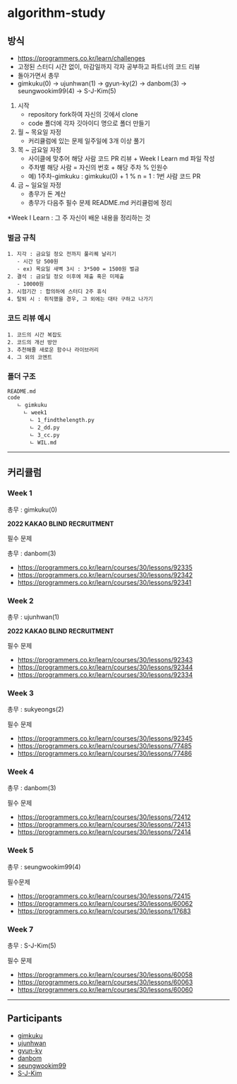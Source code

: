 # algorithm-study

## 방식

- https://programmers.co.kr/learn/challenges
- 고정된 스터디 시간 없이, 마감일까지 각자 공부하고 파트너의 코드 리뷰
- 돌아가면서 총무
- gimkuku(0) -> ujunhwan(1) -> gyun-ky(2) -> danbom(3) -> seungwookim99(4) -> S-J-Kim(5)


1. 시작
   - repository fork하여 자신의 깃에서 clone
   - code 폴더에 각자 깃아이디 명으로 폴더 만들기
2. 월 ~ 목요일 자정
   - 커리큘럼에 있는 문제 일주일에 3개 이상 풀기
3. 목 ~ 금요일 자정
   - 사이클에 맞추어 해당 사람 코드 PR 리뷰 + Week I Learn md 파일 작성
   - 주차별 해당 사람 = 자신의 번호 + 해당 주차 % 인원수
   - 예) 1주차-gimkuku : gimkuku(0) + 1 % n = 1 : 1번 사람 코드 PR
4. 금 ~ 일요일 자정
   - 총무가 돈 계산
   - 총무가 다음주 필수 문제 README.md 커리큘럼에 정리


\*Week I Learn : 그 주 자신이 배운 내용을 정리하는 것

### 벌금 규칙
```
1. 지각 : 금요일 정오 전까지 풀리퀘 날리기
   - 시간 당 500원 
   - ex) 목요일 새벽 3시 : 3*500 = 1500원 벌금
2. 결석 : 금요일 정오 이후에 제출 혹은 미제출 
   - 10000원
3. 시험기간 : 합의하에 스터디 2주 휴식 
4. 탈퇴 시 : 취직했을 경우, 그 외에는 대타 구하고 나가기
```


### 코드 리뷰 예시
```
1. 코드의 시간 복잡도
2. 코드의 개선 방안
3. 추천해줄 새로운 함수나 라이브러리
4. 그 외의 코멘트 
```


### 폴더 구조

```
README.md
code
   ㄴ gimkuku
     ㄴ week1
       ㄴ 1_findthelength.py
       ㄴ 2_dd.py
       ㄴ 3_cc.py
       ㄴ WIL.md
```

---


## 커리큘럼


### **Week 1**


총무 : gimkuku(0)


**2022 KAKAO BLIND RECRUITMENT**


필수 문제


총무 : danbom(3)


- https://programmers.co.kr/learn/courses/30/lessons/92335
- https://programmers.co.kr/learn/courses/30/lessons/92342
- https://programmers.co.kr/learn/courses/30/lessons/92341


### **Week 2**


총무  : ujunhwan(1)


**2022 KAKAO BLIND RECRUITMENT**


필수 문제
- https://programmers.co.kr/learn/courses/30/lessons/92343
- https://programmers.co.kr/learn/courses/30/lessons/92344
- https://programmers.co.kr/learn/courses/30/lessons/92334


### **Week 3**


총무  : sukyeongs(2)


필수 문제
- https://programmers.co.kr/learn/courses/30/lessons/92345
- https://programmers.co.kr/learn/courses/30/lessons/77485
- https://programmers.co.kr/learn/courses/30/lessons/77486


### **Week 4**


총무 : danbom(3)


필수 문제

- https://programmers.co.kr/learn/courses/30/lessons/72412
- https://programmers.co.kr/learn/courses/30/lessons/72413
- https://programmers.co.kr/learn/courses/30/lessons/72414


### **Week 5**


총무 : seungwookim99(4)


필수문제

- https://programmers.co.kr/learn/courses/30/lessons/72415
- https://programmers.co.kr/learn/courses/30/lessons/60062
- https://programmers.co.kr/learn/courses/30/lessons/17683


### **Week 7**


총무 : S-J-Kim(5)


필수 문제

- https://programmers.co.kr/learn/courses/30/lessons/60058
- https://programmers.co.kr/learn/courses/30/lessons/60063
- https://programmers.co.kr/learn/courses/30/lessons/60060


---


## Participants

- [gimkuku](https://github.com/gimkuku)
- [ujunhwan](https://github.com/ujunhwan)
- [gyun-ky](https://github.com/gyun-ky)
- [danbom](https://github.com/danbom)
- [seungwookim99](https://github.com/seungwookim99)
- [S-J-Kim](https://github.com/S-J-Kim)
